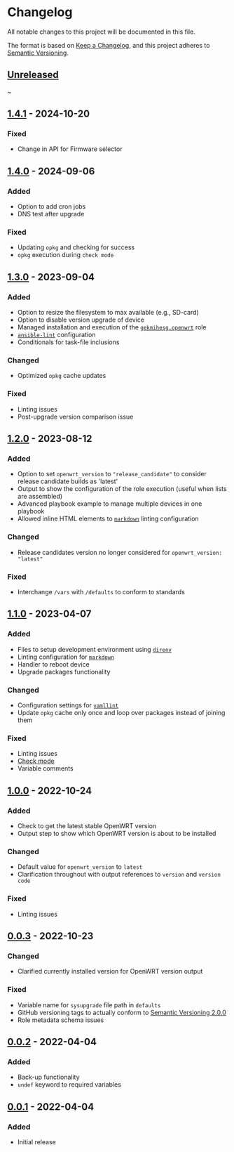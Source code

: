 # Changelog

All notable changes to this project will be documented in this file.

The format is based on [Keep a Changelog](https://keepachangelog.com/en/1.0.0/),
and this project adheres to [Semantic Versioning](https://semver.org/spec/v2.0.0.html).

## [Unreleased]

~

## [1.4.1] - 2024-10-20

### Fixed

- Change in API for Firmware selector

## [1.4.0] - 2024-09-06

### Added

- Option to add cron jobs
- DNS test after upgrade

### Fixed

- Updating `opkg` and checking for success
- `opkg` execution during `check mode`

## [1.3.0] - 2023-09-04

### Added

- Option to resize the filesystem to max available (e.g., SD-card)
- Option to disable version upgrade of device
- Managed installation and execution of the [`gekmihesg.openwrt`](https://galaxy.ansible.com/gekmihesg/openwrt) role
- [`ansible-lint`](https://github.com/ansible/ansible-lint) configuration
- Conditionals for task-file inclusions

### Changed

- Optimized `opkg` cache updates

### Fixed

- Linting issues
- Post-upgrade version comparison issue

## [1.2.0] - 2023-08-12

### Added

- Option to set `openwrt_version` to `"release_candidate"` to consider release candidate builds as 'latest'
- Output to show the configuration of the role execution (useful when lists are assembled)
- Advanced playbook example to manage multiple devices in one playbook
- Allowed inline HTML elements to [`markdown`](https://en.wikipedia.org/wiki/Markdown) linting configuration

### Changed

- Release candidates version no longer considered for `openwrt_version: "latest"`

### Fixed

- Interchange `/vars` with `/defaults` to conform to standards

## [1.1.0] - 2023-04-07

### Added

- Files to setup development environment using [`direnv`](https://direnv.net)
- Linting configuration for [`markdown`](https://en.wikipedia.org/wiki/Markdown)
- Handler to reboot device
- Upgrade packages functionality

### Changed

- Configuration settings for [`yamllint`](https://yamllint.readthedocs.io/en/stable/)
- Update `opkg` cache only once and loop over packages instead of joining them

### Fixed

- Linting issues
- [Check mode](https://docs.ansible.com/ansible/latest/playbook_guide/playbooks_checkmode.html#using-check-mode)
- Variable comments

## [1.0.0] - 2022-10-24

### Added

- Check to get the latest stable OpenWRT version
- Output step to show which OpenWRT version is about to be installed

### Changed

- Default value for `openwrt_version` to `latest`
- Clarification throughout with output references to `version` and `version code`

### Fixed

- Linting issues

## [0.0.3] - 2022-10-23

### Changed

- Clarified currently installed version for OpenWRT version output

### Fixed

- Variable name for `sysupgrade` file path in `defaults`
- GitHub versioning tags to actually conform to [Semantic Versioning 2.0.0](https://semver.org/spec/v2.0.0.html)
- Role metadata schema issues

## [0.0.2] - 2022-04-04

### Added

- Back-up functionality
- `undef` keyword to required variables

## [0.0.1] - 2022-04-04

### Added

- Initial release

[Unreleased]: https://github.com/jorneilander/ansible-role-openwrt/compare/1.4.1...HEAD
[1.4.1]: https://github.com/jorneilander/ansible-role-openwrt/compare/1.4.0...1.4.1
[1.4.0]: https://github.com/jorneilander/ansible-role-openwrt/compare/1.3.0...1.4.0
[1.3.0]: https://github.com/jorneilander/ansible-role-openwrt/compare/1.2.0...1.3.0
[1.2.0]: https://github.com/jorneilander/ansible-role-openwrt/compare/1.1.0...1.2.0
[1.1.0]: https://github.com/jorneilander/ansible-role-openwrt/compare/1.0.0...1.1.0
[1.0.0]: https://github.com/jorneilander/ansible-role-openwrt/compare/0.0.3...1.0.0
[0.0.3]: https://github.com/jorneilander/ansible-role-openwrt/compare/0.0.2...0.0.3
[0.0.2]: https://github.com/jorneilander/ansible-role-openwrt/compare/0.0.1...0.0.2
[0.0.1]: https://github.com/jorneilander/ansible-role-openwrt/releases/tag/0.0.1
